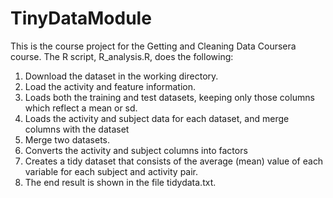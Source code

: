 # TinyDataModule
This is the course project for the Getting and Cleaning Data Coursera course. The R script, R_analysis.R, does the following:
1. Download the dataset in the working directory.
2. Load the activity and feature information.
3. Loads both the training and test datasets, keeping only those columns which reflect a mean or sd.
4. Loads the activity and subject data for each dataset, and merge columns with the dataset
5. Merge two datasets.
6. Converts the activity and subject columns into factors
7. Creates a tidy dataset that consists of the average (mean) value of each variable for each subject and activity pair.
8. The end result is shown in the file tidydata.txt.
